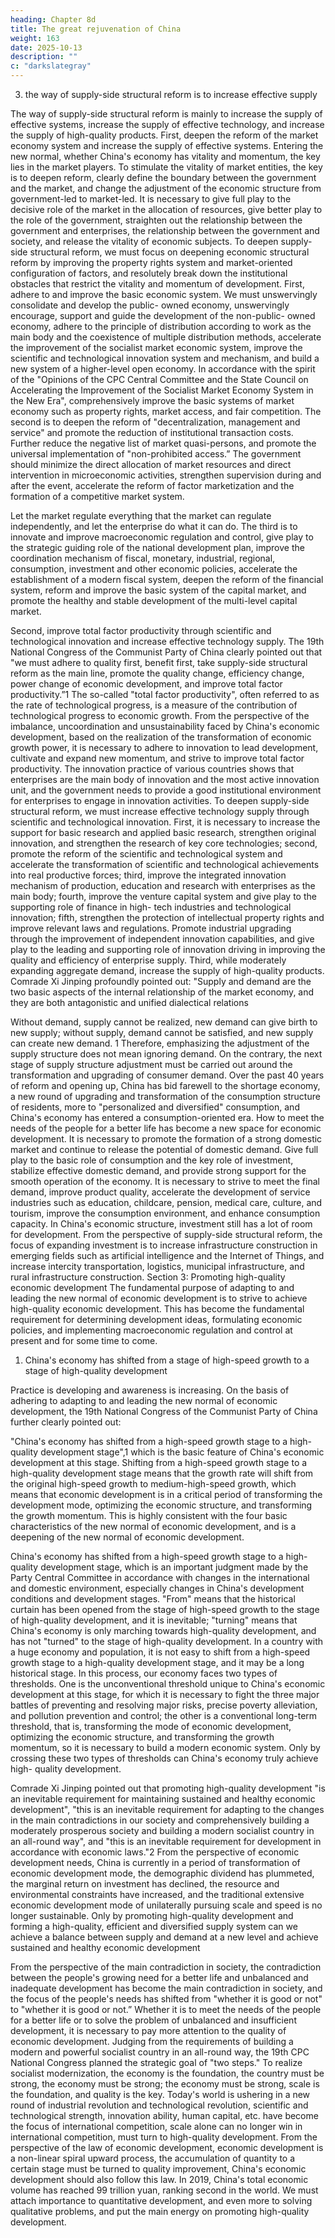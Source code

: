 ```yaml
---
heading: Chapter 8d
title: The great rejuvenation of China
weight: 163
date: 2025-10-13
description: ""
c: "darkslategray"
---
```




3. the way of supply-side structural reform is to increase effective supply

The way of supply-side structural reform is mainly to increase the supply of effective systems,
increase the supply of effective technology, and increase the supply of high-quality products.
First, deepen the reform of the market economy system and increase the supply of effective systems.
Entering the new normal, whether China's economy has vitality and momentum, the key lies in the
market players. To stimulate the vitality of market entities, the key is to deepen reform, clearly
define the boundary between the government and the market, and change the adjustment of the
economic structure from government-led to market-led. It is necessary to give full play to the
decisive role of the market in the allocation of resources, give better play to the role of the
government, straighten out the relationship between the government and enterprises, the relationship
between the government and society, and release the vitality of economic subjects. To deepen
supply-side structural reform, we must focus on deepening economic structural reform by improving
the property rights system and market-oriented configuration of factors, and resolutely break down
the institutional obstacles that restrict the vitality and momentum of development. First, adhere to
and improve the basic economic system. We must unswervingly consolidate and develop the public-
owned economy, unswervingly encourage, support and guide the development of the non-public-
owned economy, adhere to the principle of distribution according to work as the main body and the
coexistence of multiple distribution methods, accelerate the improvement of the socialist market
economic system, improve the scientific and technological innovation system and mechanism, and
build a new system of a higher-level open economy. In accordance with the spirit of the "Opinions
of the CPC Central Committee and the State Council on Accelerating the Improvement of the
Socialist Market Economy System in the New Era", comprehensively improve the basic systems of
market economy such as property rights, market access, and fair competition. The second is to
deepen the reform of "decentralization, management and service" and promote the reduction of
institutional transaction costs. Further reduce the negative list of market quasi-persons, and promote
the universal implementation of "non-prohibited access.” The government should minimize the
direct allocation of market resources and direct intervention in microeconomic activities, strengthen
supervision during and after the event, accelerate the reform of factor marketization and the
formation of a competitive market system.

Let the market regulate everything that the market can regulate independently, and let the enterprise
do what it can do. The third is to innovate and improve macroeconomic regulation and control, give
play to the strategic guiding role of the national development plan, improve the coordination
mechanism of fiscal, monetary, industrial, regional, consumption, investment and other economic
policies, accelerate the establishment of a modern fiscal system, deepen the reform of the financial
system, reform and improve the basic system of the capital market, and promote the healthy and
stable development of the multi-level capital market.

Second, improve total factor productivity through scientific and technological innovation and
increase effective technology supply. The 19th National Congress of the Communist Party of China
clearly pointed out that "we must adhere to quality first, benefit first, take supply-side structural
reform as the main line, promote the quality change, efficiency change, power change of economic
development, and improve total factor productivity.”1 The so-called "total factor productivity", often
referred to as the rate of technological progress, is a measure of the contribution of technological
progress to economic growth. From the perspective of the imbalance, uncoordination and
unsustainability faced by China's economic development, based on the realization of the
transformation of economic growth power, it is necessary to adhere to innovation to lead
development, cultivate and expand new momentum, and strive to improve total factor productivity.
The innovation practice of various countries shows that enterprises are the main body of innovation
and the most active innovation unit, and the government needs to provide a good institutional
environment for enterprises to engage in innovation activities. To deepen supply-side structural
reform, we must increase effective technology supply through scientific and technological
innovation. First, it is necessary to increase the support for basic research and applied basic research,
strengthen original innovation, and strengthen the research of key core technologies; second,
promote the reform of the scientific and technological system and accelerate the transformation of
scientific and technological achievements into real productive forces; third, improve the integrated
innovation mechanism of production, education and research with enterprises as the main body;
fourth, improve the venture capital system and give play to the supporting role of finance in high-
tech industries and technological innovation; fifth, strengthen the protection of intellectual property
rights and improve relevant laws and regulations. Promote industrial upgrading through the
improvement of independent innovation capabilities, and give play to the leading and supporting
role of innovation driving in improving the quality and efficiency of enterprise supply.
Third, while moderately expanding aggregate demand, increase the supply of high-quality products.
Comrade Xi Jinping profoundly pointed out: "Supply and demand are the two basic aspects of the
internal relationship of the market economy, and they are both antagonistic and unified dialectical
relations

Without demand, supply cannot be realized, new demand can give birth to new supply; without
supply, demand cannot be satisfied, and new supply can create new demand. 1 Therefore,
emphasizing the adjustment of the supply structure does not mean ignoring demand. On the contrary,
the next stage of supply structure adjustment must be carried out around the transformation and
upgrading of consumer demand. Over the past 40 years of reform and opening up, China has bid
farewell to the shortage economy, a new round of upgrading and transformation of the consumption
structure of residents, more to "personalized and diversified" consumption, and China's economy
has entered a consumption-oriented era. How to meet the needs of the people for a better life has
become a new space for economic development. It is necessary to promote the formation of a strong
domestic market and continue to release the potential of domestic demand. Give full play to the
basic role of consumption and the key role of investment, stabilize effective domestic demand, and
provide strong support for the smooth operation of the economy. It is necessary to strive to meet the
final demand, improve product quality, accelerate the development of service industries such as
education, childcare, pension, medical care, culture, and tourism, improve the consumption
environment, and enhance consumption capacity. In China's economic structure, investment still
has a lot of room for development. From the perspective of supply-side structural reform, the focus
of expanding investment is to increase infrastructure construction in emerging fields such as
artificial intelligence and the Internet of Things, and increase intercity transportation, logistics,
municipal infrastructure, and rural infrastructure construction.
Section 3: Promoting high-quality economic development
The fundamental purpose of adapting to and leading the new normal of economic development is
to strive to achieve high-quality economic development. This has become the fundamental
requirement for determining development ideas, formulating economic policies, and implementing
macroeconomic regulation and control at present and for some time to come.

1. China's economy has shifted from a stage of high-speed growth to a stage of high-quality development

Practice is developing and awareness is increasing. On the basis of adhering to adapting to and
leading the new normal of economic development, the 19th National Congress of the Communist
Party of China further clearly pointed out:

"China's economy has shifted from a high-speed growth stage to a high-quality development stage",1
which is the basic feature of China's economic development at this stage. Shifting from a high-speed
growth stage to a high-quality development stage means that the growth rate will shift from the
original high-speed growth to medium-high-speed growth, which means that economic
development is in a critical period of transforming the development mode, optimizing the economic
structure, and transforming the growth momentum. This is highly consistent with the four basic
characteristics of the new normal of economic development, and is a deepening of the new normal
of economic development.

China's economy has shifted from a high-speed growth stage to a high-quality development stage,
which is an important judgment made by the Party Central Committee in accordance with changes
in the international and domestic environment, especially changes in China's development
conditions and development stages. "From" means that the historical curtain has been opened from
the stage of high-speed growth to the stage of high-quality development, and it is inevitable;
"turning" means that China's economy is only marching towards high-quality development, and has
not "turned" to the stage of high-quality development. In a country with a huge economy and
population, it is not easy to shift from a high-speed growth stage to a high-quality development stage,
and it may be a long historical stage. In this process, our economy faces two types of thresholds.
One is the unconventional threshold unique to China's economic development at this stage, for
which it is necessary to fight the three major battles of preventing and resolving major risks, precise
poverty alleviation, and pollution prevention and control; the other is a conventional long-term
threshold, that is, transforming the mode of economic development, optimizing the economic
structure, and transforming the growth momentum, so it is necessary to build a modern economic
system. Only by crossing these two types of thresholds can China's economy truly achieve high-
quality development.

Comrade Xi Jinping pointed out that promoting high-quality development "is an inevitable
requirement for maintaining sustained and healthy economic development", "this is an inevitable
requirement for adapting to the changes in the main contradictions in our society and
comprehensively building a moderately prosperous society and building a modern socialist country
in an all-round way", and "this is an inevitable requirement for development in accordance with
economic laws."2 From the perspective of economic development needs, China is currently in a
period of transformation of economic development mode, the demographic dividend has plummeted,
the marginal return on investment has declined, the resource and environmental constraints have
increased, and the traditional extensive economic development mode of unilaterally pursuing scale
and speed is no longer sustainable. Only by promoting high-quality development and forming a
high-quality, efficient and diversified supply system can we achieve a balance between supply and
demand at a new level and achieve sustained and healthy economic development

From the perspective of the main contradiction in society, the contradiction between the people's
growing need for a better life and unbalanced and inadequate development has become the main
contradiction in society, and the focus of the people's needs has shifted from "whether it is good or
not" to "whether it is good or not.” Whether it is to meet the needs of the people for a better life or
to solve the problem of unbalanced and insufficient development, it is necessary to pay more
attention to the quality of economic development. Judging from the requirements of building a
modern and powerful socialist country in an all-round way, the 19th CPC National Congress planned
the strategic goal of "two steps." To realize socialist modernization, the economy is the foundation,
the country must be strong, the economy must be strong; the economy must be strong, scale is the
foundation, and quality is the key. Today's world is ushering in a new round of industrial revolution
and technological revolution, scientific and technological strength, innovation ability, human capital,
etc. have become the focus of international competition, scale alone can no longer win in
international competition, must turn to high-quality development. From the perspective of the law
of economic development, economic development is a non-linear spiral upward process, the
accumulation of quantity to a certain stage must be turned to quality improvement, China's economic
development should also follow this law. In 2019, China's total economic volume has reached 99
trillion yuan, ranking second in the world. We must attach importance to quantitative development,
and even more to solving qualitative problems, and put the main energy on promoting high-quality
development.

